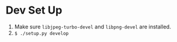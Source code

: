 # Dev Set Up

1. Make sure `libjpeg-turbo-devel` and `libpng-devel` are installed.
1. `$ ./setup.py develop`
